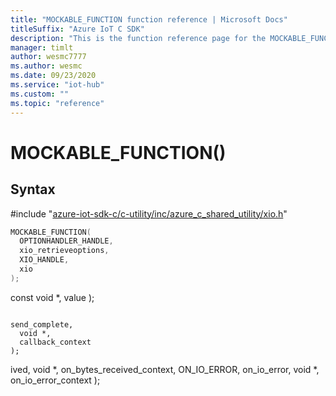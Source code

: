 ```yaml
---                             
title: "MOCKABLE_FUNCTION function reference | Microsoft Docs" 
titleSuffix: "Azure IoT C SDK"            
description: "This is the function reference page for the MOCKABLE_FUNCTION() function in the Azure IoT C SDK. This SDK is used with Azure IoT Hub and Azure IoT Hub Device Provisioning Service"            
manager: timlt                 
author: wesmc7777              
ms.author: wesmc               
ms.date: 09/23/2020                    
ms.service: "iot-hub"             
ms.custom: ""                
ms.topic: "reference"        
---                            
```


# MOCKABLE_FUNCTION()

## Syntax

\#include "[azure-iot-sdk-c/c-utility/inc/azure_c_shared_utility/xio.h](../xio-h.md)"  
```C
MOCKABLE_FUNCTION(
  OPTIONHANDLER_HANDLE,
  xio_retrieveoptions,
  XIO_HANDLE,
  xio
);
```

const void *,
  value
);
```

send_complete,
  void *,
  callback_context
);
```

ived,
  void *,
  on_bytes_received_context,
  ON_IO_ERROR,
  on_io_error,
  void *,
  on_io_error_context
);
```

